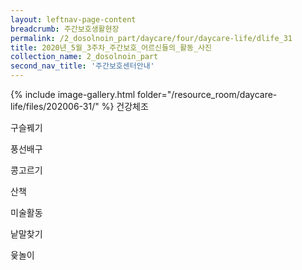 ```yaml
--- 
layout: leftnav-page-content 
breadcrumb: 주간보호생활현장 
permalink: /2_dosolnoin_part/daycare/four/daycare-life/dlife_31
title: 2020년_5월_3주차_주간보호_어르신들의_활동_사진
collection_name: 2_dosolnoin_part
second_nav_title: '주간보호센터안내' 
---
```

{% include image-gallery.html folder="/resource_room/daycare-life/files/202006-31/" %}
건강체조

구슬꿰기

풍선배구

콩고르기

산책

미술활동

낱말찾기

윷놀이